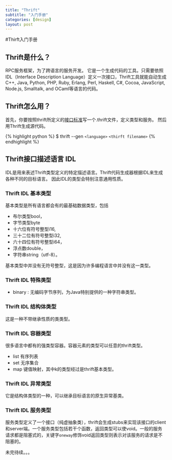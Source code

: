 ```yaml
---
title: "Thrift"
subtitle: "入门手册"
categories: [design]
layout: post
---
```

#Thirft入门手册

## Thrift是什么？
RPC服务框架，为了跨语言的服务开发。
它是一个生成代码的工具。只需要依照IDL（Interface Description Language）定义一次接口，Thrift工具就能自动生成 C++, Java, Python, PHP, Ruby, Erlang, Perl, Haskell, C#, Cocoa, JavaScript, Node.js, Smalltalk, and OCaml等语言的代码。

## Thrift怎么用？
首先，你要按照thrift所定义的[接口标准](https://thrift.apache.org/docs/idl)写一个.thrift文件，定义类型和服务。
然后用Thrift生成源代码。

{% highlight python %}
$ thrift --gen `<language>` `<thirft filename>`
{% endhighlight %}

## Thrift接口描述语言 IDL
IDL是用来表述Thrift类型定义的特定描述语言。Thrift代码生成器根据IDL来生成各种不同的目标语言。
因此IDL的类型会特别注意通用性质。

### Thrift IDL 基本类型
基本类型是所有语言都会有的最基础数据类型，包括
- 布尔类型bool，
- 字节类型byte
- 十六位有符号整型i16, 
- 三十二位有符号整型i32, 
- 六十四位有符号整型i64，
- 浮点数double，
- 字符串string（utf-8）。

基本类型中并没有无符号整型，这是因为许多编程语言中并没有这一类型。

### Thrift IDL 特殊类型
- binary : 无编码字节序列，为Java特别提供的一种字符串类型。

### Thrift IDL 结构体类型
这是一种不带继承性质的类类型。

### Thrift IDL 容器类型
很多语言中都有的强类型容器。容器元素的类型可以任意的thrift类型。
- list 有序列表
- set 无序集合
- map 键值映射，其中k的类型经过是thrift基本类型。

### Thrift IDL 异常类型
它是结构体类型的一种，可以继承目标语言的原生异常基类。

### Thrift IDL 服务类型
服务类型定义了一个接口（纯虚抽象类），thrift会生成stubs来实现该接口的client和server端。一个服务类型包括若干个函数，返回类型可以使void。一般的服务请求都是阻塞式的，关键字`oneway`修饰void返回类型则表示对该服务的请求是不阻塞的。


未完待续。。。







<!--
{% highlight python %}
print "hello, Lucky!"
{% endhighlight %}

![My image]({{ site.baseurl }}/images/emule.png)

My Github is [here][mygithub].

[mygithub]: https://github.com/lucky521
-->